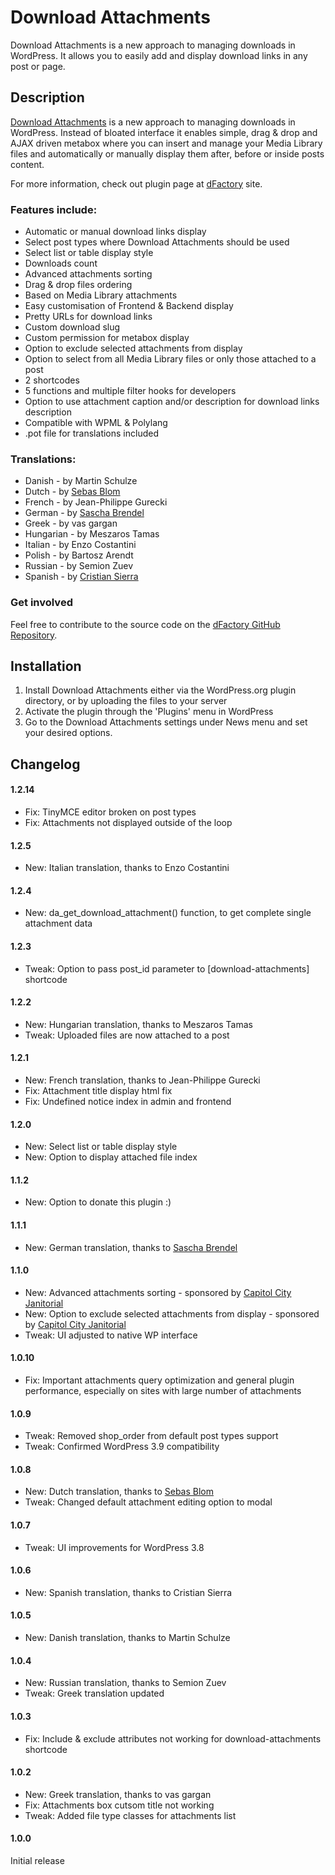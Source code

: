# Download Attachments #

Download Attachments is a new approach to managing downloads in WordPress. It allows you to easily add and display download links in any post or page.

## Description ##

[Download Attachments](http://www.dfactory.co/products/download-attachments/) is a new approach to managing downloads in WordPress. Instead of bloated interface it enables simple, drag & drop and AJAX driven metabox where you can insert and manage your Media Library files and automatically or manually display them after, before or inside posts content.

For more information, check out plugin page at [dFactory](http://www.dfactory.co/) site.

### Features include: ###

* Automatic or manual download links display
* Select post types where Download Attachments should be used
* Select list or table display style
* Downloads count
* Advanced attachments sorting
* Drag & drop files ordering
* Based on Media Library attachments
* Easy customisation of Frontend & Backend display
* Pretty URLs for download links
* Custom download slug
* Custom permission for metabox display
* Option to exclude selected attachments from display
* Option to select from all Media Library files or only those attached to a post
* 2 shortcodes
* 5 functions and multiple filter hooks for developers
* Option to use attachment caption and/or description for download links description
* Compatible with WPML & Polylang
* .pot file for translations included

### Translations: ###

* Danish - by Martin Schulze
* Dutch - by [Sebas Blom](http://www.basbva.nl/)
* French - by Jean-Philippe Gurecki
* German - by [Sascha Brendel](http://sascha-brendel.de/blog/)
* Greek - by vas gargan
* Hungarian - by Meszaros Tamas
* Italian - by Enzo Costantini
* Polish - by Bartosz Arendt
* Russian - by Semion Zuev
* Spanish - by [Cristian Sierra](http://www.truedacolor.com/)

### Get involved ###

Feel free to contribute to the source code on the [dFactory GitHub Repository](https://github.com/dfactoryplugins).

## Installation ##

1. Install Download Attachments either via the WordPress.org plugin directory, or by uploading the files to your server
2. Activate the plugin through the 'Plugins' menu in WordPress
3. Go to the Download Attachments settings under News menu and set your desired options.

## Changelog ##

#### 1.2.14 ####
* Fix: TinyMCE editor broken on post types
* Fix: Attachments not displayed outside of the loop

#### 1.2.5 ####
* New: Italian translation, thanks to Enzo Costantini

#### 1.2.4 ####
* New: da_get_download_attachment() function, to get complete single attachment data

#### 1.2.3 ####
* Tweak: Option to pass post_id parameter to [download-attachments] shortcode

#### 1.2.2 ####
* New: Hungarian translation, thanks to Meszaros Tamas
* Tweak: Uploaded files are now attached to a post

#### 1.2.1 ####
* New: French translation, thanks to Jean-Philippe Gurecki
* Fix: Attachment title display html fix
* Fix: Undefined notice index in admin and frontend

#### 1.2.0 ####
* New: Select list or table display style
* New: Option to display attached file index

#### 1.1.2 ####
* New: Option to donate this plugin :)

#### 1.1.1 ####
* New: German translation, thanks to [Sascha Brendel](http://sascha-brendel.de/blog/)

#### 1.1.0 ####
* New: Advanced attachments sorting - sponsored by [Capitol City Janitorial](http://www.ccjanitorial.com/)
* New: Option to exclude selected attachments from display - sponsored by [Capitol City Janitorial](http://www.ccjanitorial.com/)
* Tweak: UI adjusted to native WP interface

#### 1.0.10 ####
* Fix: Important attachments query optimization and general plugin performance, especially on sites with large number of attachments

#### 1.0.9 ####
* Tweak: Removed shop_order from default post types support
* Tweak: Confirmed WordPress 3.9 compatibility

#### 1.0.8 ####
* New: Dutch translation, thanks to [Sebas Blom](http://www.basbva.nl/)
* Tweak: Changed default attachment editing option to modal

#### 1.0.7 ####
* Tweak: UI improvements for WordPress 3.8

#### 1.0.6 ####
* New: Spanish translation, thanks to Cristian Sierra

#### 1.0.5 ####
* New: Danish translation, thanks to Martin Schulze

#### 1.0.4 ####
* New: Russian translation, thanks to Semion Zuev
* Tweak: Greek translation updated

#### 1.0.3 ####
* Fix: Include & exclude attributes not working for download-attachments shortcode

#### 1.0.2 ####
* New: Greek translation, thanks to vas gargan
* Fix: Attachments box cutsom title not working
* Tweak: Added file type classes for attachments list

#### 1.0.0 ###
Initial release
